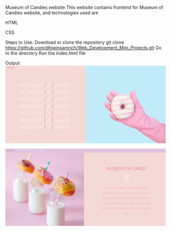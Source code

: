 Museum of Candies website
This website contains frontend for Museum of Candies website, and technologies used are

HTML

CSS


Steps to Use:
Download or clone the repository
git clone https://github.com/dhiwinsamrich/Web_Development_Mini_Projects.git
Go to the directory
Run the index.html file

Output
<img src="./first.png" >

<img src="./second.png" >

